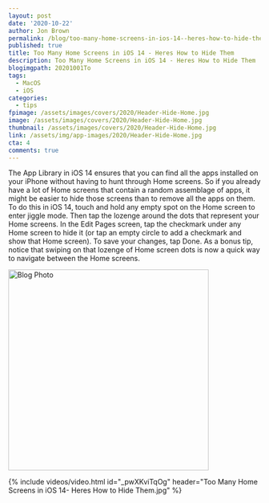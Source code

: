```yaml
---
layout: post
date: '2020-10-22'
author: Jon Brown
permalink: /blog/too-many-home-screens-in-ios-14--heres-how-to-hide-them/
published: true
title: Too Many Home Screens in iOS 14 - Heres How to Hide Them
description: Too Many Home Screens in iOS 14 - Heres How to Hide Them
blogimgpath: 20201001To
tags:
  - MacOS
  - iOS
categories:
  - tips
fpimage: /assets/images/covers/2020/Header-Hide-Home.jpg
image: /assets/images/covers/2020/Header-Hide-Home.jpg
thumbnail: /assets/images/covers/2020/Header-Hide-Home.jpg
link: /assets/img/app-images/2020/Header-Hide-Home.jpg
cta: 4
comments: true
---
```

The App Library in iOS 14 ensures that you can find all the apps
installed on your iPhone without having to hunt through Home screens. So
if you already have a lot of Home screens that contain a random
assemblage of apps, it might be easier to hide those screens than to
remove all the apps on them. To do this in iOS 14, touch and hold any
empty spot on the Home screen to enter jiggle mode. Then tap the lozenge
around the dots that represent your Home screens. In the Edit Pages
screen, tap the checkmark under any Home screen to hide it (or tap an
empty circle to add a checkmark and show that Home screen). To save your
changes, tap Done. As a bonus tip, notice that swiping on that lozenge
of Home screen dots is now a quick way to navigate between the Home
screens.

<img alt="Blog Photo" src="{{ site.site_cdn }}/assets/images/blog/2020/20201001To/Hide-Home-Screens.jpg" class="img-fluid rounded m-2" width="400" />

{% include videos/video.html id="_pwXKviTqOg" header="Too Many Home Screens in iOS 14- Heres How to Hide Them.jpg" %}